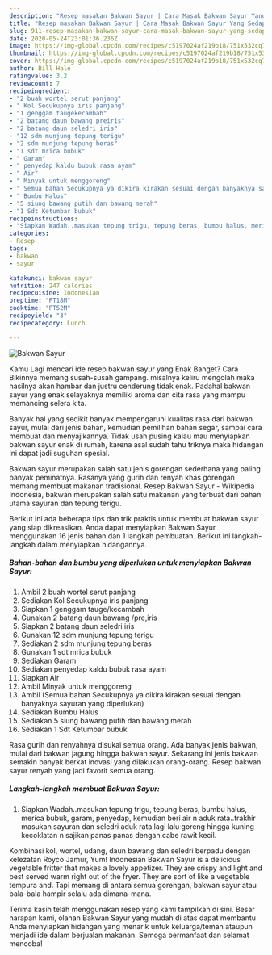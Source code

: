 ```yaml
---
description: "Resep masakan Bakwan Sayur | Cara Masak Bakwan Sayur Yang Sedap"
title: "Resep masakan Bakwan Sayur | Cara Masak Bakwan Sayur Yang Sedap"
slug: 911-resep-masakan-bakwan-sayur-cara-masak-bakwan-sayur-yang-sedap
date: 2020-05-24T23:01:36.236Z
image: https://img-global.cpcdn.com/recipes/c5197024af219b18/751x532cq70/bakwan-sayur-foto-resep-utama.jpg
thumbnail: https://img-global.cpcdn.com/recipes/c5197024af219b18/751x532cq70/bakwan-sayur-foto-resep-utama.jpg
cover: https://img-global.cpcdn.com/recipes/c5197024af219b18/751x532cq70/bakwan-sayur-foto-resep-utama.jpg
author: Bill Hale
ratingvalue: 3.2
reviewcount: 7
recipeingredient:
- "2 buah wortel serut panjang"
- " Kol Secukupnya iris panjang"
- "1 genggam taugekecambah"
- "2 batang daun bawang preiris"
- "2 batang daun seledri iris"
- "12 sdm munjung tepung terigu"
- "2 sdm munjung tepung beras"
- "1 sdt mrica bubuk"
- " Garam"
- " penyedap kaldu bubuk rasa ayam"
- " Air"
- " Minyak untuk menggoreng"
- " Semua bahan Secukupnya ya dikira kirakan sesuai dengan banyaknya sayuran yang diperlukan"
- " Bumbu Halus"
- "5 siung bawang putih dan bawang merah"
- "1 Sdt Ketumbar bubuk"
recipeinstructions:
- "Siapkan Wadah..masukan tepung trigu, tepung beras, bumbu halus, merica bubuk, garam, penyedap, kemudian beri air n aduk rata..trakhir masukan sayuran dan seledri aduk rata lagi lalu goreng hingga kuning kecoklatan n sajikan panas panas dengan cabe rawit kecil."
categories:
- Resep
tags:
- bakwan
- sayur

katakunci: bakwan sayur 
nutrition: 247 calories
recipecuisine: Indonesian
preptime: "PT18M"
cooktime: "PT52M"
recipeyield: "3"
recipecategory: Lunch

---
```



![Bakwan Sayur](https://img-global.cpcdn.com/recipes/c5197024af219b18/751x532cq70/bakwan-sayur-foto-resep-utama.jpg)

Kamu Lagi mencari ide resep bakwan sayur yang Enak Banget? Cara Bikinnya memang susah-susah gampang. misalnya keliru mengolah maka hasilnya akan hambar dan justru cenderung tidak enak. Padahal bakwan sayur yang enak selayaknya memiliki aroma dan cita rasa yang mampu memancing selera kita.

Banyak hal yang sedikit banyak mempengaruhi kualitas rasa dari bakwan sayur, mulai dari jenis bahan, kemudian pemilihan bahan segar, sampai cara membuat dan menyajikannya. Tidak usah pusing kalau mau menyiapkan bakwan sayur enak di rumah, karena asal sudah tahu triknya maka hidangan ini dapat jadi suguhan spesial.

Bakwan sayur merupakan salah satu jenis gorengan sederhana yang paling banyak peminatnya. Rasanya yang gurih dan renyah khas gorengan memang membuat makanan tradisional. Resep Bakwan Sayur - Wikipedia Indonesia, bakwan merupakan salah satu makanan yang terbuat dari bahan utama sayuran dan tepung terigu.


Berikut ini ada beberapa tips dan trik praktis untuk membuat bakwan sayur yang siap dikreasikan. Anda dapat menyiapkan Bakwan Sayur menggunakan 16 jenis bahan dan 1 langkah pembuatan. Berikut ini langkah-langkah dalam menyiapkan hidangannya.

<!--inarticleads1-->

##### Bahan-bahan dan bumbu yang diperlukan untuk menyiapkan Bakwan Sayur:

1. Ambil 2 buah wortel serut panjang
1. Sediakan  Kol Secukupnya iris panjang
1. Siapkan 1 genggam tauge/kecambah
1. Gunakan 2 batang daun bawang /pre,iris
1. Siapkan 2 batang daun seledri iris
1. Gunakan 12 sdm munjung tepung terigu
1. Sediakan 2 sdm munjung tepung beras
1. Gunakan 1 sdt mrica bubuk
1. Sediakan  Garam
1. Sediakan  penyedap kaldu bubuk rasa ayam
1. Siapkan  Air
1. Ambil  Minyak untuk menggoreng
1. Ambil  (Semua bahan Secukupnya ya dikira kirakan sesuai dengan banyaknya sayuran yang diperlukan)
1. Sediakan  Bumbu Halus
1. Sediakan 5 siung bawang putih dan bawang merah
1. Sediakan 1 Sdt Ketumbar bubuk


Rasa gurih dan renyahnya disukai semua orang. Ada banyak jenis bakwan, mulai dari bakwan jagung hingga bakwan sayur. Sekarang ini jenis bakwan semakin banyak berkat inovasi yang dilakukan orang-orang. Resep bakwan sayur renyah yang jadi favorit semua orang. 

<!--inarticleads2-->

##### Langkah-langkah membuat Bakwan Sayur:

1. Siapkan Wadah..masukan tepung trigu, tepung beras, bumbu halus, merica bubuk, garam, penyedap, kemudian beri air n aduk rata..trakhir masukan sayuran dan seledri aduk rata lagi lalu goreng hingga kuning kecoklatan n sajikan panas panas dengan cabe rawit kecil.


Kombinasi kol, wortel, udang, daun bawang dan seledri berpadu dengan kelezatan Royco Jamur, Yum! Indonesian Bakwan Sayur is a delicious vegetable fritter that makes a lovely appetizer. They are crispy and light and best served warm right out of the fryer. They are sort of like a vegetable tempura and. Tapi memang di antara semua gorengan, bakwan sayur atau bala-bala hampir selalu ada dimana-mana. 

Terima kasih telah menggunakan resep yang kami tampilkan di sini. Besar harapan kami, olahan Bakwan Sayur yang mudah di atas dapat membantu Anda menyiapkan hidangan yang menarik untuk keluarga/teman ataupun menjadi ide dalam berjualan makanan. Semoga bermanfaat dan selamat mencoba!
